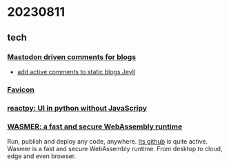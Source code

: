 # 20230811

## tech

### [Mastodon driven comments for blogs](https://cassidyjames.com/blog/fediverse-blog-comments-mastodon/)

* [add active comments to static blogs Jeyll](https://jan.wildeboer.net/2023/02/Jekyll-Mastodon-Comments/)

### [Favicon](https://evilmartians.com/chronicles/how-to-favicon-in-2021-six-files-that-fit-most-needs)

### [reactpy: UI in python without JavaScripy](https://reactpy.dev/docs/index.html)

### [WASMER: a fast and secure WebAssembly runtime](https://wasmer.io)

Run, publish and deploy any code, anywhere. [Its github](https://github.com/wasmerio/wasmer) is quite active. Wasmer is a fast and secure WebAssembly runtime.
From desktop to cloud, edge and even browser.

